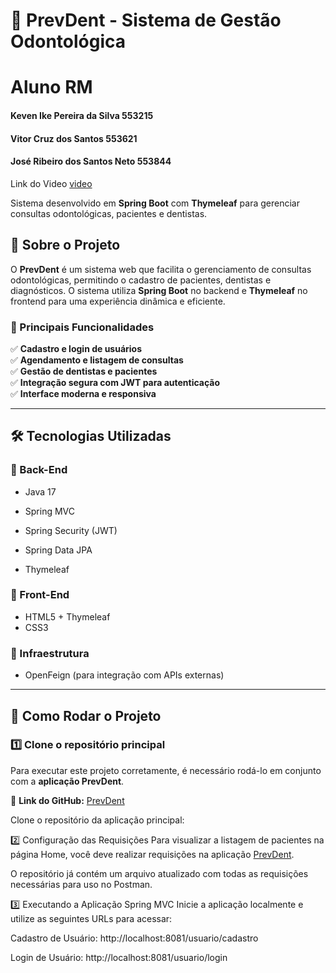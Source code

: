 # 🦷 PrevDent - Sistema de Gestão Odontológica

# Aluno	RM

#### Keven Ike Pereira da Silva	553215

#### Vitor Cruz dos Santos  553621

#### José Ribeiro dos Santos Neto 553844

Link do Video [video](https://youtu.be/BfRq7Z8UPuY)

Sistema desenvolvido em **Spring Boot** com **Thymeleaf** para gerenciar consultas odontológicas, pacientes e dentistas.

## 📌 Sobre o Projeto  
O **PrevDent** é um sistema web que facilita o gerenciamento de consultas odontológicas, permitindo o cadastro de pacientes, dentistas e diagnósticos. O sistema utiliza **Spring Boot** no backend e **Thymeleaf** no frontend para uma experiência dinâmica e eficiente.

### 🚀 Principais Funcionalidades  
✅ **Cadastro e login de usuários**  
✅ **Agendamento e listagem de consultas**  
✅ **Gestão de dentistas e pacientes**  
✅ **Integração segura com JWT para autenticação**  
✅ **Interface moderna e responsiva**  

---

## 🛠 Tecnologias Utilizadas

### 🔹 Back-End  
- Java 17  

- Spring MVC  
- Spring Security (JWT)  
- Spring Data JPA  
- Thymeleaf  

### 🔹 Front-End  
- HTML5 + Thymeleaf  
- CSS3 

### 🔹 Infraestrutura  
- OpenFeign (para integração com APIs externas)  

---

## 🎯 Como Rodar o Projeto  

### 1️⃣ Clone o repositório principal  
Para executar este projeto corretamente, é necessário rodá-lo em conjunto com a **aplicação PrevDent**.  

🔗 **Link do GitHub:** [PrevDent](https://github.com/PrevDent/prevdentjava)  

Clone o repositório da aplicação principal:  


2️⃣ Configuração das Requisições
Para visualizar a listagem de pacientes na página Home, você deve realizar requisições na aplicação [PrevDent](https://github.com/PrevDent/prevdentjava).

O repositório já contém um arquivo atualizado com todas as requisições necessárias para uso no Postman.

3️⃣ Executando a Aplicação Spring MVC
Inicie a aplicação localmente e utilize as seguintes URLs para acessar:

Cadastro de Usuário: http://localhost:8081/usuario/cadastro

Login de Usuário: http://localhost:8081/usuario/login

